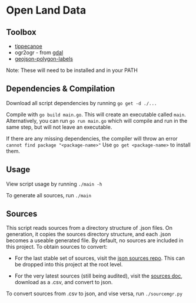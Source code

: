 # Open Land Data

## Toolbox

- [tippecanoe](https://github.com/mapbox/tippecanoe)
- ogr2ogr - from [gdal](https://gdal.org/download.html)
- [geojson-polygon-labels](https://github.com/andrewharvey/geojson-polygon-labels)

Note: These will need to be installed and in your PATH

## Dependencies & Compilation

Download all script dependencies by running `go get -d ./...`

Compile with `go build main.go`. This will create an executable called `main`.
Alternatively, you can run `go run main.go` which will compile and run in the same step, but will not leave an executable.

If there are any missing dependencies, the compiler will throw an error `cannot find package "<package-name>"` Use `go get <package-name>` to install them.

## Usage

View script usage by running `./main -h`

To generate all sources, run `./main`

## Sources

This script reads sources from a directory structure of .json files. On generation, it copies the sources directory structure, and each .json becomes a useable generated file. By default, no sources are included in this project. To obtain sources to convert:

- For the last stable set of sources, visit the [json sources repo](https://github.com/Solidsilver/land-sources). This can be dropped into this project at the root level.

- For the very latest sources (still being audited), visit the [sources doc](https://docs.google.com/spreadsheets/d/1fMXYRg1WATDALrtcbyD0U4BKYJWt7hV_ikix1dROlCs/edit?usp=sharing), download as a .csv, and convert to json.

To convert sources from .csv to json, and vise versa, run `./sourcemgr.py`
